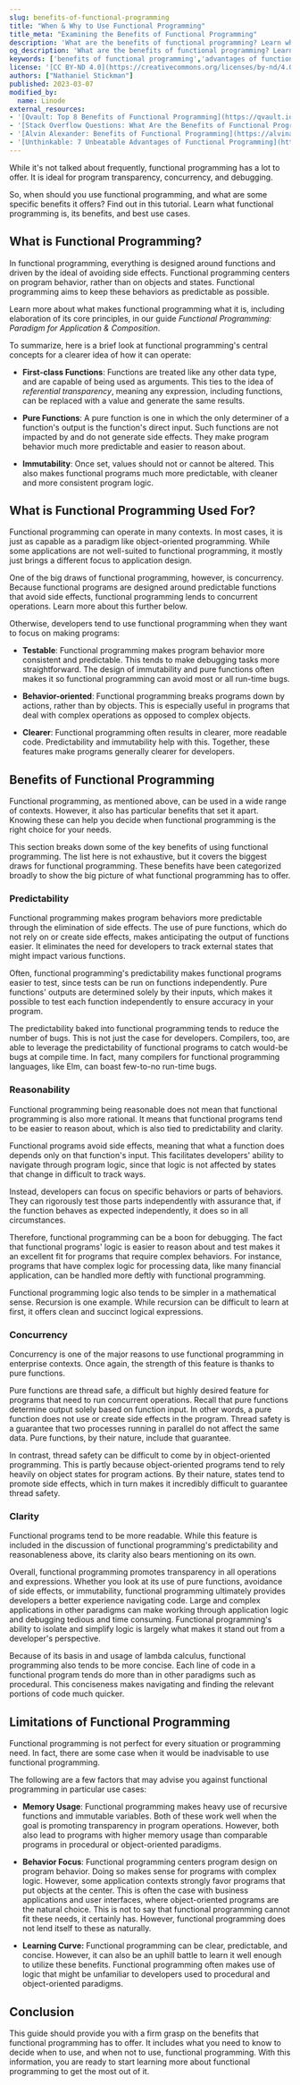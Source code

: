 ```yaml
---
slug: benefits-of-functional-programming
title: "When & Why to Use Functional Programming"
title_meta: "Examining the Benefits of Functional Programming"
description: 'What are the benefits of functional programming? Learn what functional programming is used for, when to use it, and the benefits of learning it. ✓ Click here!'
og_description: 'What are the benefits of functional programming? Learn what functional programming is used for, when to use it, and the benefits of learning it. ✓ Click here!'
keywords: ['benefits of functional programming','advantages of functional programming','when to use functional programming']
license: '[CC BY-ND 4.0](https://creativecommons.org/licenses/by-nd/4.0)'
authors: ["Nathaniel Stickman"]
published: 2023-03-07
modified_by:
  name: Linode
external_resources:
- '[Qvault: Top 8 Benefits of Functional Programming](https://qvault.io/clean-code/benefits-of-functional-programming/)'
- '[Stack Overflow Questions: What Are the Benefits of Functional Programming?](https://stackoverflow.com/questions/128057/what-are-the-benefits-of-functional-programming)'
- '[Alvin Alexander: Benefits of Functional Programming](https://alvinalexander.com/scala/fp-book/benefits-of-functional-programming/)'
- '[Unthinkable: 7 Unbeatable Advantages of Functional Programming](https://www.unthinkable.co/blog-post/7-unbeatable-advantages-of-functional-programming/)'
---
```


While it's not talked about frequently, functional programming has a lot to offer. It is ideal for program transparency, concurrency, and debugging.

So, when should you use functional programming, and what are some specific benefits it offers? Find out in this tutorial. Learn what functional programming is, its benefits, and best use cases.

## What is Functional Programming?

In functional programming, everything is designed around functions and driven by the ideal of avoiding side effects. Functional programming centers on program behavior, rather than on objects and states. Functional programming aims to keep these behaviors as predictable as possible.

Learn more about what makes functional programming what it is, including elaboration of its core principles, in our guide *Functional Programming: Paradigm for Application & Composition*.

To summarize, here is a brief look at functional programming's central concepts for a clearer idea of how it can operate:

-   **First-class Functions**: Functions are treated like any other data type, and are capable of being used as arguments. This ties to the idea of *referential transparency*, meaning any expression, including functions, can be replaced with a value and generate the same results.

-   **Pure Functions**: A pure function is one in which the only determiner of a function's output is the function's direct input. Such functions are not impacted by and do not generate side effects. They make program behavior much more predictable and easier to reason about.

-   **Immutability**: Once set, values should not or cannot be altered. This also makes functional programs much more predictable, with cleaner and more consistent program logic.

## What is Functional Programming Used For?

Functional programming can operate in many contexts. In most cases, it is just as capable as a paradigm like object-oriented programming. While some applications are not well-suited to functional programming, it mostly just brings a different focus to application design.

One of the big draws of functional programming, however, is concurrency. Because functional programs are designed around predictable functions that avoid side effects, functional programming lends to concurrent operations. Learn more about this further below.

Otherwise, developers tend to use functional programming when they want to focus on making programs:

-   **Testable**: Functional programming makes program behavior more consistent and predictable. This tends to make debugging tasks more straightforward. The design of immutability and pure functions often makes it so functional programming can avoid most or all run-time bugs.

-   **Behavior-oriented**: Functional programming breaks programs down by actions, rather than by objects. This is especially useful in programs that deal with complex operations as opposed to complex objects.

-   **Clearer**: Functional programming often results in clearer, more readable code. Predictability and immutability help with this. Together, these features make programs generally clearer for developers.

## Benefits of Functional Programming

Functional programming, as mentioned above, can be used in a wide range of contexts. However, it also has particular benefits that set it apart. Knowing these can help you decide when functional programming is the right choice for your needs.

This section breaks down some of the key benefits of using functional programming. The list here is not exhaustive, but it covers the biggest draws for functional programming. These benefits have been categorized broadly to show the big picture of what functional programming has to offer.

### Predictability

Functional programming makes program behaviors more predictable through the elimination of side effects. The use of pure functions, which do not rely on or create side effects, makes anticipating the output of functions easier. It eliminates the need for developers to track external states that might impact various functions.

Often, functional programming's predictability makes functional programs easier to test, since tests can be run on functions independently. Pure functions' outputs are determined solely by their inputs, which makes it possible to test each function independently to ensure accuracy in your program.

The predictability baked into functional programming tends to reduce the number of bugs. This is not just the case for developers. Compilers, too, are able to leverage the predictability of functional programs to catch would-be bugs at compile time. In fact, many compilers for functional programming languages, like Elm, can boast few-to-no run-time bugs.

### Reasonability

Functional programming being reasonable does not mean that functional programming is also more rational. It means that functional programs tend to be easier to reason about, which is also tied to predictability and clarity.

Functional programs avoid side effects, meaning that what a function does depends only on that function's input. This facilitates developers' ability to navigate through program logic, since that logic is not affected by states that change in difficult to track ways.

Instead, developers can focus on specific behaviors or parts of behaviors. They can rigorously test those parts independently with assurance that, if the function behaves as expected independently, it does so in all circumstances.

Therefore, functional programming can be a boon for debugging. The fact that functional programs' logic is easier to reason about and test makes it an excellent fit for programs that require complex behaviors. For instance, programs that have complex logic for processing data, like many financial application, can be handled more deftly with functional programming.

Functional programming logic also tends to be simpler in a mathematical sense. Recursion is one example. While recursion can be difficult to learn at first, it offers clean and succinct logical expressions.

### Concurrency

Concurrency is one of the major reasons to use functional programming in enterprise contexts. Once again, the strength of this feature is thanks to pure functions.

Pure functions are thread safe, a difficult but highly desired feature for programs that need to run concurrent operations. Recall that pure functions determine output solely based on function input. In other words, a pure function does not use or create side effects in the program. Thread safety is a guarantee that two processes running in parallel do not affect the same data. Pure functions, by their nature, include that guarantee.

In contrast, thread safety can be difficult to come by in object-oriented programming. This is partly because object-oriented programs tend to rely heavily on object states for program actions. By their nature, states tend to promote side effects, which in turn makes it incredibly difficult to guarantee thread safety.

### Clarity

Functional programs tend to be more readable. While this feature is included in the discussion of functional programming's predictability and reasonableness above, its clarity also bears mentioning on its own.

Overall, functional programming promotes transparency in all operations and expressions. Whether you look at its use of pure functions, avoidance of side effects, or immutability, functional programming ultimately provides developers a better experience navigating code. Large and complex applications in other paradigms can make working through application logic and debugging tedious and time consuming. Functional programming's ability to isolate and simplify logic is largely what makes it stand out from a developer's perspective.

Because of its basis in and usage of lambda calculus, functional programming also tends to be more concise. Each line of code in a functional program tends do more than in other paradigms such as procedural. This conciseness makes navigating and finding the relevant portions of code much quicker.

## Limitations of Functional Programming

Functional programming is not perfect for every situation or programming need. In fact, there are some case when it would be inadvisable to use functional programming.

The following are a few factors that may advise you against functional programming in particular use cases:

-   **Memory Usage**: Functional programming makes heavy use of recursive functions and immutable variables. Both of these work well when the goal is promoting transparency in program operations. However, both also lead to programs with higher memory usage than comparable programs in procedural or object-oriented paradigms.

-   **Behavior Focus**: Functional programming centers program design on program behavior. Doing so makes sense for programs with complex logic. However, some application contexts strongly favor programs that put objects at the center. This is often the case with business applications and user interfaces, where object-oriented programs are the natural choice. This is not to say that functional programming cannot fit these needs, it certainly has. However, functional programming does not lend itself to these as naturally.

-   **Learning Curve:** Functional programming can be clear, predictable, and concise. However, it can also be an uphill battle to learn it well enough to utilize these benefits. Functional programming often makes use of logic that might be unfamiliar to developers used to procedural and object-oriented paradigms.

## Conclusion

This guide should provide you with a firm grasp on the benefits that functional programming has to offer. It includes what you need to know to decide when to use, and when not to use, functional programming. With this information, you are ready to start learning more about functional programming to get the most out of it.